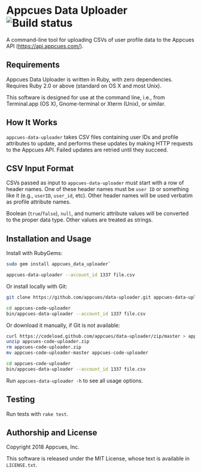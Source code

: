 # Appcues Data Uploader <img src="https://travis-ci.com/appcues/data-uploader.svg?branch=master" alt="Build status">

A command-line tool for uploading CSVs of user profile data to the
Appcues API (https://api.appcues.com/).

## Requirements

Appcues Data Uploader is written in Ruby, with zero dependencies.
Requires Ruby 2.0 or above (standard on OS X and most Unix).

This software is designed for use at the command line, i.e.,
from Terminal.app (OS X), Gnome-terminal or Xterm (Unix), or similar.

## How It Works

`appcues-data-uploader` takes CSV files containing user IDs and
profile attributes to update, and performs these updates by making
HTTP requests to the Appcues API.  Failed updates are retried until
they succeed.

## CSV Input Format

CSVs passed as input to `appcues-data-uploader` must start with
a row of header names.  One of these header names must be `user ID`
or something like it (e.g., `userID`, `user_id`, etc).  Other header
names will be used verbatim as profile attribute names.

Boolean (`true`/`false`), `null`, and numeric attribute values will
be converted to the proper data type.  Other values are treated as
strings.

## Installation and Usage

Install with RubyGems:

```bash
sudo gem install appcues_data_uploader`

appcues-data-uploader --account_id 1337 file.csv
```

Or install locally with Git:

```bash
git clone https://github.com/appcues/data-uploader.git appcues-data-uploader

cd appcues-code-uploader
bin/appcues-data-uploader --account_id 1337 file.csv
```

Or download it manually, if Git is not available:

```bash
curl https://codeload.github.com/appcues/data-uploader/zip/master > appcues-code-uploader.zip
unzip appcues-code-uploader.zip
rm appcues-code-uploader.zip
mv appcues-code-uploader-master appcues-code-uploader

cd appcues-code-uploader
bin/appcues-data-uploader --account_id 1337 file.csv
```

Run `appcues-data-uploader -h` to see all usage options.

## Testing

Run tests with `rake test`.

## Authorship and License

Copyright 2018 Appcues, Inc.

This software is released under the MIT License, whose text is
available in `LICENSE.txt`.

